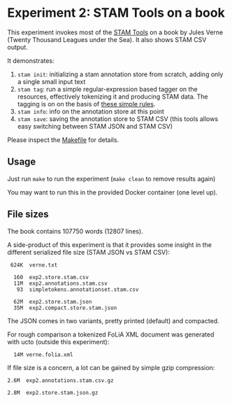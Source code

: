 # Experiment 2: STAM Tools on a book

This experiment invokes most of the [STAM Tools](https://github.com/annotation/stam-tools) on a book by Jules Verne (Twenty Thousand Leagues under the Sea). It also shows STAM CSV output.

It demonstrates:

1. `stam init`: initializing a stam annotation store from scratch, adding only a single small input text
3. `stam tag`: run a simple regular-expression based tagger on the resources, effectively tokenizing it and producing STAM data. The tagging is on on the basis of [these simple rules](../config/stam-tag/simpletagger.tsv).
5. `stam info`: info on the annotation store at this point
4. `stam save`: saving the annotation store to STAM CSV (this tools allows easy switching between STAM JSON and STAM CSV)

Please inspect the [Makefile](Makefile) for details.

## Usage

Just run ``make`` to run the experiment (``make clean`` to remove results again)

You may want to run this in the provided Docker container (one level up).

## File sizes

The book contains 107750 words (12807 lines).

A side-product of this experiment is that it provides some insight in the different serialized file size (STAM JSON vs STAM CSV):

```
 624K  verne.txt

  160  exp2.store.stam.csv
  11M  exp2.annotations.stam.csv
   93  simpletokens.annotationset.stam.csv

  62M  exp2.store.stam.json
  35M  exp2.compact.store.stam.json
```

The JSON comes in two variants, pretty printed (default) and compacted.

For rough comparison a tokenized FoLiA XML document was generated with ucto (outside this experiment):

```
  14M verne.folia.xml
```

If file size is a concern, a lot can be gained by simple gzip compression:

```
2.6M  exp2.annotations.stam.csv.gz

2.8M  exp2.store.stam.json.gz
```



